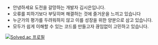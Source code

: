 - 안녕하세요 도전을 갈망하는 개발자 김시은입니다.
- 오류를 피하기보다 부딪히며 해결하는 것에 즐거운을 느끼고 있습니다
- 누군가의 평가를 두려워하지 않고 이를 성장을 위한 양분으로 삼고 있습니다.
- 모두가 쉽게 이해할 수 있는 코드를 만들고자 끊임없이 고민하고 있습니다. 




[![Solved.ac 프로필](http://mazassumnida.wtf/api/v2/generate_badge?boj=see030)](https://solved.ac/see030)

